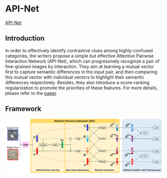 # API-Net

[API-Net](https://arxiv.org/abs/2002.10191)

## Introduction

In order to effectively identify contrastive clues among highly-confused categories, the writers propose a simple but effective Attentive Pairwise Interaction Network (API-Net), which can progressively recognize a pair of fine-grained images by interaction. They aim at learning a mutual vector first to capture semantic differences in the input pair, and then comparing this mutual vector with individual vectors to highlight their semantic differences respectively. Besides, they also introduce a score-ranking regularization to promote the priorities of these features. For more details, please refer to the [paper](https://arxiv.org/abs/2002.10191).

## Framework
<div align=center>
<img src="https://github.com/YangYuqi317/PRIS-CV_FGVCLib/blob/main/docs/en/configs/framework/API-Net%20Framework.png?raw=true"/>
</div>

